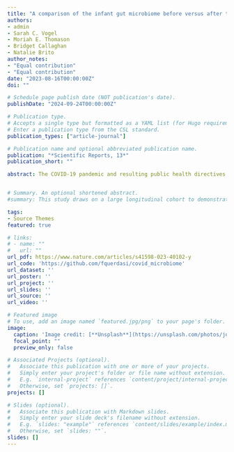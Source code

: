 ```yaml
---
title: "A comparison of the infant gut microbiome before versus after the start of the covid-19 pandemic"
authors:
- admin
- Sarah C. Vogel
- Moriah E. Thomason
- Bridget Callaghan
- Natalie Brito
author_notes: 
- "Equal contribution"
- "Equal contribution"
date: "2023-08-16T00:00:00Z"
doi: ""

# Schedule page publish date (NOT publication's date).
publishDate: "2024-09-24T00:00:00Z"

# Publication type.
# Accepts a single type but formatted as a YAML list (for Hugo requirements).
# Enter a publication type from the CSL standard.
publication_types: ["article-journal"]

# Publication name and optional abbreviated publication name.
publication: "*Scientific Reports, 13*"
publication_short: ""

abstract: The COVID-19 pandemic and resulting public health directives led to many changes in families’ social and material environments. Prior research suggests that these changes are likely to impact composition of the gut microbiome, particularly during early childhood when the gut microbiome is developing most rapidly. Importantly, disruption to the gut microbiome during this sensitive period can have potentially long-lasting impacts on health and development. In the current study, we compare gut microbiome composition among a socioeconomically and racially diverse group of 12-month old infants living in New York City who provided stool samples before the pandemic (N = 34) to a group who provided samples during the first 9-months of the pandemic (March–December 2020; N = 20). We found that infants sampled during the pandemic had lower alpha diversity of the microbiome, lower abundance of Pasteurellaceae and Haemophilus, and significantly different beta diversity based on unweighted Unifrac distance than infants sampled before the pandemic. Exploratory analyses suggest that gut microbiome changes due to the pandemic occurred relatively quickly after the start of the pandemic and were sustained. Our results provide evidence that pandemic-related environmental disruptions had an impact on community-level taxonomic diversity of the developing gut microbiome, as well as abundance of specific members of the gut bacterial community.


# Summary. An optional shortened abstract.
#summary: This study draws on a large longitudinal cohort to demonstrate that adversity experienced prenatally or during early childhood, as well as adversity experienced by the mother during her childhood, impacts the gut microbiome of second-generation children at 2 y old. Notably, some of the microbiome profiles linked to these types of adversity, especially at higher taxonomic levels, were similar to those associated with the child’s current and future socioemotional functioning. Additionally, microbes uniquely associated with adversity exposures or socioemotional functioning have similar immune-related functions within the gut, highlighting the need for further research into how generational adversity affects the gut microbiome’s functional potential.

tags:
- Source Themes
featured: true

# links:
# - name: ""
#   url: ""
url_pdf: https://www.nature.com/articles/s41598-023-40102-y
url_code: 'https://github.com/fquerdasi/covid_microbiome'
url_dataset: ''
url_poster: ''
url_project: ''
url_slides: ''
url_source: ''
url_video: ''

# Featured image
# To use, add an image named `featured.jpg/png` to your page's folder. 
image:
  caption: 'Image credit: [**Unsplash**](https://unsplash.com/photos/jdD8gXaTZsc)'
  focal_point: ""
  preview_only: false

# Associated Projects (optional).
#   Associate this publication with one or more of your projects.
#   Simply enter your project's folder or file name without extension.
#   E.g. `internal-project` references `content/project/internal-project/index.md`.
#   Otherwise, set `projects: []`.
projects: []

# Slides (optional).
#   Associate this publication with Markdown slides.
#   Simply enter your slide deck's filename without extension.
#   E.g. `slides: "example"` references `content/slides/example/index.md`.
#   Otherwise, set `slides: ""`.
slides: []
---
```


<!-- {{% callout note %}}
Click the *Cite* button above to demo the feature to enable visitors to import publication metadata into their reference management software.
{{% /callout %}}

{{% callout note %}}
Create your slides in Markdown - click the *Slides* button to check out the example.
{{% /callout %}} -->
